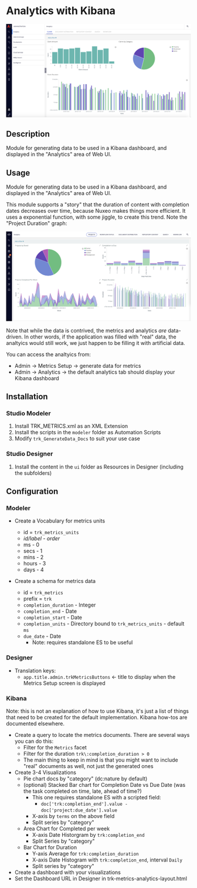 # Analytics with Kibana

![Kibana](kibana.png)

## Description

Module for generating data to be used in a Kibana dashboard, and displayed in the "Analytics" area of Web UI.

## Usage

Module for generating data to be used in a Kibana dashboard, and displayed in the "Analytics" area of Web UI.

This module supports a "story" that the duration of content with completion dates decreases over time, because Nuxeo makes things more efficient. It uses a exponential function, with some jiggle, to create this trend. Note the "Project Duration" graph:

![Dashboard Example](example.png)

Note that while the data is contrived, the metrics and analytics *are* data-driven.  In other words, if the application was filled with "real" data, the analtyics would still work, we just happen to be filling it with artificial data.

You can access the analtyics from:
* Admin -> Metrics Setup -> generate data for metrics
* Admin -> Analytics -> the default analytics tab should display your Kibana dashboard

## Installation

### Studio Modeler

1. Install TRK_METRICS.xml as an XML Extension
2. Install the scripts in the `modeler` folder as Automation Scripts
3. Modify `trk_GenerateData_Docs` to suit your use case

### Studio Designer

1. Install the content in the `ui` folder as Resources in Designer (including the subfolders)

## Configuration

### Modeler

* Create a Vocabulary for metrics units
  * id = `trk_metrics_units`
  * *id/label - order*
  * ms - 0
  * secs - 1
  * mins - 2
  * hours - 3
  * days - 4

* Create a schema for metrics data
  * id = `trk_metrics`
  * prefix = `trk`
  * `completion_duration` - Integer
  * `completion_end` - Date
  * `completion_start` - Date
  * `completion_units` - Directory bound to `trk_metrics_units` - default `ms`
  * `due_date` - Date
    * Note: requires standalone ES to be useful

### Designer

* Translation keys:
  * `app.title.admin.trkMetricsButtons` <- title to display when the Metrics Setup screen is displayed

### Kibana

Note: this is not an explanation of how to use Kibana, it's just a list of things that need to be created for the default implementation. Kibana how-tos are documented elsewhere.

* Create a query to locate the metrics documents. There are several ways you can do this:
  * Filter for the `Metrics` facet
  * Filter for the duration `trk\:completion_duration > 0`
  * The main thing to keep in mind is that you might want to include "real" documents as well, not just the generated ones
* Create 3-4 Visualizations
  * Pie chart docs by "category" (dc:nature by default)
  * (optional) Stacked Bar chart for Completion Date vs Due Date (was the task completed on time, late, ahead of time?)
    * This one requires standalone ES with a scripted field:
      * `doc['trk:completion_end'].value - doc['project:due_date'].value`
    * X-axis by `terms` on the above field
    * Split series by "category"
  * Area Chart for Completed per week
    * X-axis Date Historgram by `trk:completion_end`
    * Split Series by "category"
  * Bar Chart for Duration
    * Y-axis Average for `trk:completion_duration`
    * X-axis Date Histogram with `trk:completion_end`, interval `Daily`
    * Split series by "category"
* Create a dashboard with your visualizations
* Set the Dashboard URL in Designer in trk-metrics-analytics-layout.html
